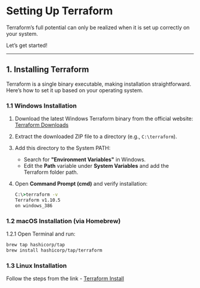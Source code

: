 # Setting Up Terraform

Terraform’s full potential can only be realized when it is set up correctly on your system.

Let’s get started!

---

## 1. Installing Terraform

Terraform is a single binary executable, making installation straightforward. Here’s how to set it up based on your operating system.

### 1.1 Windows Installation

1. Download the latest Windows Terraform binary from the official website:  
   [Terraform Downloads](https://developer.hashicorp.com/terraform/install)
2. Extract the downloaded ZIP file to a directory (e.g., `C:\terraform`).
3. Add this directory to the System PATH:  
   - Search for **"Environment Variables"** in Windows.  
   - Edit the **Path** variable under **System Variables** and add the Terraform folder path.
4. Open **Command Prompt (cmd)** and verify installation:

   ```cmd
   C:\>terraform -v
   Terraform v1.10.5
   on windows_386

### 1.2 macOS Installation (via Homebrew)

1.2.1 Open Terminal and run:

```sh
brew tap hashicorp/tap
brew install hashicorp/tap/terraform
```

### 1.3 Linux Installation 

Follow the steps from the link - [Terraform Install](https://developer.hashicorp.com/terraform/install)
